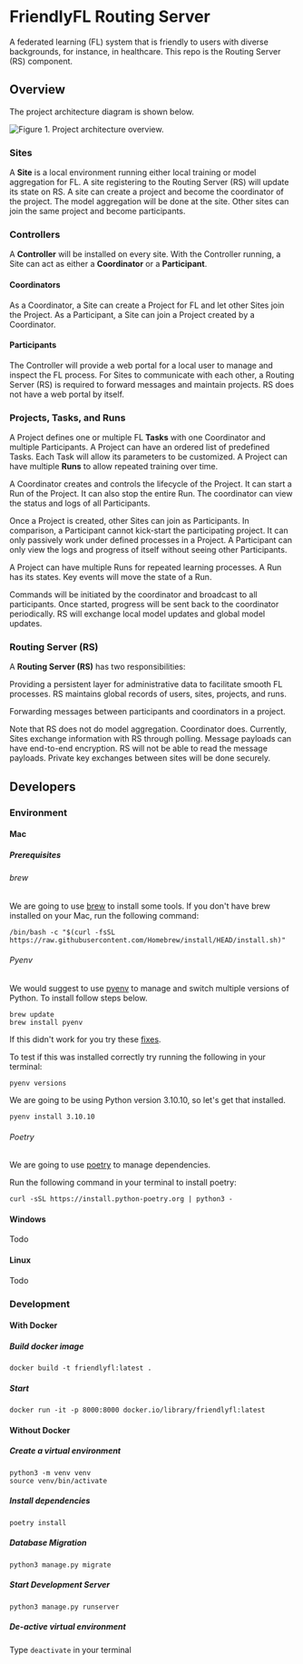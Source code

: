 # FriendlyFL Routing Server

A federated learning (FL) system that is friendly to users with diverse backgrounds,
for instance, in healthcare. This repo is the Routing Server (RS) component.

## Overview
The project architecture diagram is shown below.

![Figure 1. Project architecture overview.
](docs/images/friendlyfl-arch.png)

### Sites

A **Site** is a local environment running either local training or model aggregation for FL.
A site registering to the Routing Server (RS) will update its state on RS.
A site can create a project and become the coordinator of the project.
The model aggregation will be done at the site.
Other sites can join the same project and become participants.

### Controllers

A **Controller** will be installed on every site. With the Controller running,
a Site can act as either a **Coordinator** or a **Participant**. 

#### Coordinators

As a Coordinator, a Site can create a Project for FL and let other Sites join the Project.
As a Participant, a Site can join a Project created by a Coordinator. 

#### Participants

The Controller will provide a web portal for a local user to manage and inspect the FL process.
For Sites to communicate with each other, a Routing Server (RS) is required to forward messages and maintain projects.
RS does not have a web portal by itself.

### Projects, Tasks, and Runs

A Project defines one or multiple FL **Tasks** with one Coordinator and multiple Participants.
A Project can have an ordered list of predefined Tasks. Each Task will allow its parameters to be customized.
A Project can have multiple **Runs** to allow repeated training over time. 

A Coordinator creates and controls the lifecycle of the Project. It can start a Run of the Project.
It can also stop the entire Run. The coordinator can view the status and logs of all Participants.

Once a Project is created, other Sites can join as Participants.
In comparison, a Participant cannot kick-start the participating project.
It can only passively work under defined processes in a Project.
A Participant can only view the logs and progress of itself without seeing other Participants.

A Project can have multiple Runs for repeated learning processes. A Run has its states.
Key events will move the state of a Run.

Commands will be initiated by the coordinator and broadcast to all participants.
Once started, progress will be sent back to the coordinator periodically.
RS will exchange local model updates and global model updates.

### Routing Server (RS)

A **Routing Server (RS)** has two responsibilities:

Providing a persistent layer for administrative data to facilitate smooth FL processes.
RS maintains global records of users, sites, projects, and runs.

Forwarding messages between participants and coordinators in a project.

Note that RS does not do model aggregation. Coordinator does.
Currently, Sites exchange information with RS through polling.
Message payloads can have end-to-end encryption. RS will not be able to read the message payloads.
Private key exchanges between sites will be done securely.

## Developers
### Environment

#### Mac

##### Prerequisites

###### brew
We are going to use [brew](https://brew.sh/) to install some tools. If you don't have brew installed on your Mac, run the following command:
```shell
/bin/bash -c "$(curl -fsSL https://raw.githubusercontent.com/Homebrew/install/HEAD/install.sh)"
```

###### Pyenv

We would suggest to use [pyenv](https://github.com/pyenv/pyenv) to manage and switch multiple versions of Python.
To install follow steps below.
```shell
brew update
brew install pyenv
```
If this didn't work for you try these [fixes](https://github.com/pyenv/pyenv#homebrew-in-macos).

To test if this was installed correctly try running the following in your terminal:
```shell
pyenv versions
```

We are going to be using Python version 3.10.10, so let's get that installed.
```shell
pyenv install 3.10.10
```

###### Poetry
We are going to use [poetry](https://python-poetry.org/) to manage dependencies. 

Run the following command in your terminal to install poetry:
```shell
curl -sSL https://install.python-poetry.org | python3 -
```

#### Windows
Todo
#### Linux
Todo


### Development

#### With Docker
##### Build docker image
```shell
docker build -t friendlyfl:latest .
```

##### Start
```shell
docker run -it -p 8000:8000 docker.io/library/friendlyfl:latest
```

#### Without Docker

##### Create a virtual environment
```shell
python3 -m venv venv
source venv/bin/activate
```

##### Install dependencies
```shell
poetry install
```

##### Database Migration
```shell
python3 manage.py migrate
```

##### Start Development Server
```shell
python3 manage.py runserver
```

##### De-active virtual environment
Type `deactivate` in your terminal

